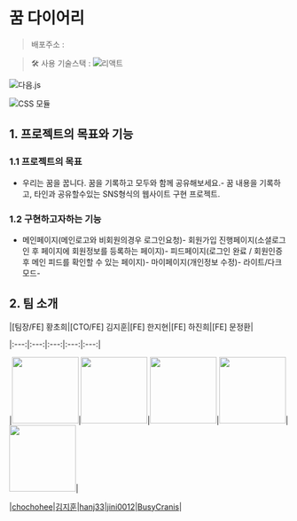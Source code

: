 
#  꿈 다이어리

> 배포주소 :

> 🛠 사용 기술스택 : ![리액트]( https://img.shields.io/badge/React-61DAFB?style=for-the-badge&logo=React&logoColor=black )

![다음.js]( https://img.shields.io/badge/Next.js-000000?style=for-the-badge&logo=Nextdotjs&logoColor=white )

![CSS 모듈]( https://img.shields.io/badge/CSS%20Modules-000000?style=for-the-badge&logo=CSSModules&logoColor=white )

  

##  1. 프로젝트의 목표와 기능

###  1.1 프로젝트의 목표

- 우리는 꿈을 꿉니다. 꿈을 기록하고 모두와 함께 공유해보세요.- 꿈 내용을 기록하고, 타인과 공유할수있는 SNS형식의 웹사이트 구현 프로젝트.



  

###  1.2 구현하고자하는 기능

- 메인페이지(메인로고와 비회원의경우 로그인요청)- 회원가입 진행페이지(소셜로그인 후 페이지에 회원정보를 등록하는 페이지)- 피드페이지(로그인 완료 / 회원인증 후 메인 피드를 확인할 수 있는 페이지)- 마이페이지(개인정보 수정)- 라이트/다크모드-











  

##  2. 팀 소개

|[팀장/FE] 황초희|[CTO/FE] 김지훈|[FE] 한지현|[FE] 하진희|[FE] 문정환|

|:---:|:---:|:---:|:---:|:---:|

|<img  src = "https://github.com/user-attachments/assets/e3bd02b4-6603-4793-aae1-d36b41880a5e"  width="120px"  height="120px"  />|<img  src = "https://github.com/user-attachments/assets/4cd763d9-43c9-46e5-8f0d-c30a02f53c79"  width="120px"  height="120px"  />|<img  src = "https://github.com/user-attachments/assets/4b0c408f-ba1b-418b-b2e4-1c3eb1f1a1f7"  width="120px"  height="120px"  />|<img  src = "https://github.com/user-attachments/assets/8cacdbbb-aee4-43cf-9c3c-cb905e557f33"  width="120px"  height="120px"  />|
<img  src = "https://github.com/user-attachments/assets/7064a6e8-dcee-4122-8abe-0ae854f5417f"  width="120px"  height="120px"  />|

|[chochohee](https://github.com/chochohee)|[김지훈](https://github.com/jihun-io)|[hanj33](https://github.com/hanj33)|[jini0012](https://github.com/jini0012)|[BusyCranis](https://github.com/BusyCranis)|
